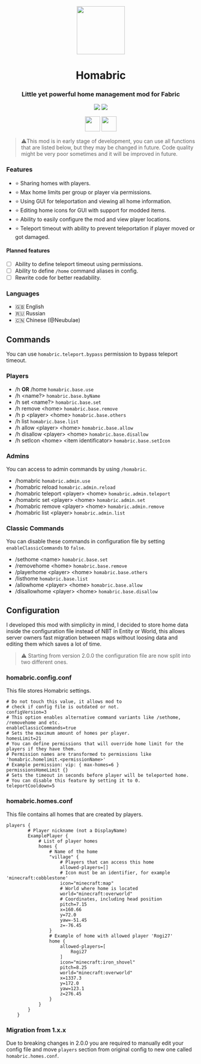 <div align="center">
<img src="https://raw.githubusercontent.com/rogi27/Homabric/main/src/main/resources/assets/homabric/icon.png" height="128" />

# Homabric

### Little yet powerful home management mod for Fabric

<img src="https://cf.way2muchnoise.eu/full_homabric_downloads.svg?badge_style=for_the_badge" />
<img src="https://cf.way2muchnoise.eu/versions/homabric.svg?badge_style=for_the_badge" />


<a title="Fabric Language Kotlin" href="https://minecraft.curseforge.com/projects/fabric-language-kotlin" target="_blank" rel="noopener noreferrer"><img height="40" src="https://i.imgur.com/c1DH9VL.png" /></a>
<a title="Fabric API" href="https://minecraft.curseforge.com/projects/fabric-api" target="_blank" rel="noopener noreferrer"><img height="40" src="https://i.imgur.com/Ol1Tcf8.png" /></a>
</div>

> ⚠️This mod is in early stage of development, you can use all functions that are listed below, but they may be changed in future. Code quality might be very poor sometimes and it will be improved in future.

### Features

- ⭐ Sharing homes with players.
- ⭐ Max home limits per group or player via permissions.
- ⭐ Using GUI for teleportation and viewing all home information.
- ⭐ Editing home icons for GUI with support for modded items.
- ⭐ Ability to easily configure the mod and view player locations.
- ⭐ Teleport timeout with ability to prevent teleportation if player moved or got damaged.

#### Planned features

- [ ] Ability to define teleport timeout using permissions.
- [ ] Ability to define `/home` command aliases in config.
- [ ] Rewrite code for better readability.

### Languages

- 🇬🇧 English
- 🇷🇺 Russian
- 🇨🇳 Chinese (@Neubulae)

## Commands

You can use `homabric.teleport.bypass` permission to bypass teleport timeout.

### Players

- /h **OR** /home `homabric.base.use`
- /h <name?> `homabric.base.byName`
- /h set <name?> `homabric.base.set`
- /h remove <home\> `homabric.base.remove`
- /h p <player\> <home\> `homabric.base.others`
- /h list `homabric.base.list`
- /h allow <player\> <home\> `homabric.base.allow`
- /h disallow <player\> <home\> `homabric.base.disallow`
- /h setIcon <home\> <item identificator\> `homabric.base.setIcon`

### Admins

You can access to admin commands by using `/homabric`.

- /homabric `homabric.admin.use`
- /homabric reload `homabric.admin.reload`
- /homabric teleport <player\> <home\> `homabric.admin.teleport`
- /homabric set <player\> <home\> `homabric.admin.set`
- /homabric remove <player\> <home\> `homabric.admin.remove`
- /homabric list <player\> `homabric.admin.list`

### Classic Commands

You can disable these commands in configuration file by setting `enableClassicCommands` to `false`.

- /sethome <name\> `homabric.base.set`
- /removehome <home\> `homabric.base.remove`
- /playerhome <player\> <home\> `homabric.base.others`
- /listhome `homabric.base.list`
- /allowhome <player\> <home\> `homabric.base.allow`
- /disallowhome <player\> <home\> `homabric.base.disallow`

## Configuration

I developed this mod with simplicity in mind, I decided to store home data inside the configuration file instead of NBT in Entity or World, this allows server owners fast migration between maps without loosing data and editing them which saves a lot of time.

> ⚠️ Starting from version 2.0.0 the configuration file are now split into two different ones.

### homabric.config.conf

This file stores Homabric settings.

```shell
# Do not touch this value, it allows mod to
# check if config file is outdated or not.
configVersion=3
# This option enables alternative command variants like /sethome, /removehome and etc.
enableClassicCommands=true
# Sets the maximum amount of homes per player.
homesLimit=21
# You can define permissions that will override home limit for the players if they have them.
# Permission names are transformed to permissions like 'homabric.homelimit.<permissionName>'
# Example permission: vip: { max-homes=6 }
permissionsHomeLimit {}
# Sets the timeout in seconds before player will be teleported home.
# You can disable this feature by setting it to 0.
teleportCooldown=5
```

### homabric.homes.conf

This file contains all homes that are created by players.

```shell
players {
        # Player nickname (not a DisplayName)
        ExamplePlayer {
            # List of player homes
            homes {
                # Name of the home
                "village" {
                    # Players that can access this home
                    allowed-players=[]
                    # Icon must be an identifier, for example 'minecraft:cobblestone'
                    icon="minecraft:map"
                    # World where home is located
                    world="minecraft:overworld"
                    # Coordinates, including head position
                    pitch=7.15
                    x=160.66
                    y=72.0
                    yaw=-51.45
                    z=-76.45
                }
                # Example of home with allowed player 'Rogi27'
                home {
                    allowed-players=[
                        Rogi27
                    ]
                    icon="minecraft:iron_shovel"
                    pitch=8.25
                    world="minecraft:overworld"
                    x=1337.3
                    y=172.0
                    yaw=123.1
                    z=276.45
                }
            }
        }
    }
```

### Migration from 1.x.x

Due to breaking changes in 2.0.0 you are required to manually edit your config file and move `players` section from original config to new one called `homabric.homes.conf`.
